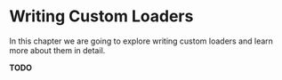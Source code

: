 # Writing Custom Loaders

In this chapter we are going to explore writing custom loaders and learn more about them in detail.

**TODO**

